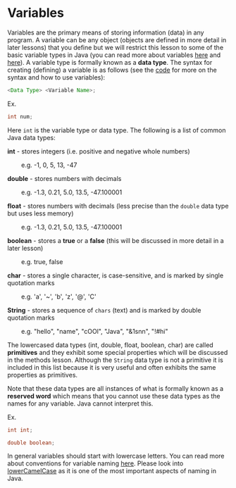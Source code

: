 # Variables

Variables are the primary means of storing information (data) in any program. A variable can be any object (objects are defined in more detail in later lessons) that you define but we will restrict this lesson to some of the basic variable types in Java (you can read more about variables [here](https://docs.oracle.com/javase/tutorial/java/nutsandbolts/variables.html) and [here](https://docs.oracle.com/javase/tutorial/java/nutsandbolts/datatypes.html)). A variable type is formally known as a **data type**. The syntax for creating (defining) a variable is as follows (see the [code](https://github.com/RamV13/iDTech-Java/blob/master/Lesson%202/Code.java) for more on the syntax and how to use variables):
```Java
<Data Type> <Variable Name>;
```
Ex. 
```Java
int num;
```
Here `int` is the variable type or data type. The following is a list of common Java data types:

**int** - stores integers (i.e. positive and negative whole numbers)

&nbsp;&nbsp;&nbsp;&nbsp;&nbsp;&nbsp;&nbsp;&nbsp;e.g. -1, 0, 5, 13, -47

**double** - stores numbers with decimals

&nbsp;&nbsp;&nbsp;&nbsp;&nbsp;&nbsp;&nbsp;&nbsp;e.g. -1.3, 0.21, 5.0, 13.5, -47.100001

**float** - stores numbers with decimals (less precise than the `double` data type but uses less memory)

&nbsp;&nbsp;&nbsp;&nbsp;&nbsp;&nbsp;&nbsp;&nbsp;e.g. -1.3, 0.21, 5.0, 13.5, -47.100001

**boolean** - stores a **true** or a **false** (this will be discussed in more detail in a later lesson)

&nbsp;&nbsp;&nbsp;&nbsp;&nbsp;&nbsp;&nbsp;&nbsp;e.g. true, false

**char** - stores a single character, is case-sensitive, and is marked by single quotation marks

&nbsp;&nbsp;&nbsp;&nbsp;&nbsp;&nbsp;&nbsp;&nbsp;e.g. 'a', '~', 'b', 'z', '@', 'C'

**String** - stores a sequence of `chars` (text) and is marked by double quotation marks

&nbsp;&nbsp;&nbsp;&nbsp;&nbsp;&nbsp;&nbsp;&nbsp;e.g. "hello", "name", "cOOl", "Java", "&1snn", "!#hi"

The lowercased data types (int, double, float, boolean, char) are called **primitives** and they exhibit some special properties which will be discussed in the methods lesson. Although the `String` data type is not a primitive it is included in this list because it is very useful and often exhibits the same properties as primitives.

Note that these data types are all instances of what is formally known as a **reserved word** which means that you cannot use these data types as the names for any variable. Java cannot interpret this.

Ex.
```Java
int int;
```
```Java
double boolean;
```

In general variables should start with lowercase letters. You can read more about conventions for variable naming [here](https://docs.oracle.com/javase/tutorial/java/nutsandbolts/variables.html). Please look into [lowerCamelCase](http://c2.com/cgi/wiki?LowerCamelCase) as it is one of the most important aspects of naming in Java.
